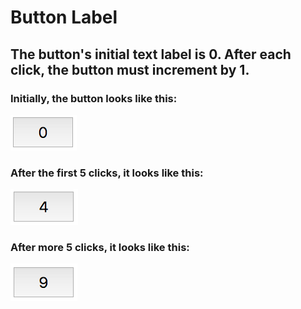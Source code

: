 # Button Label

## The button's initial text label is 0. After each click, the button must increment by 1.

### Initially, the button looks like this:
![Demo](demo1.png)

### After the first 5 clicks, it looks like this:
![Demo](demo2.png)

### After more 5 clicks, it looks like this:
![Demo](demo3.png)